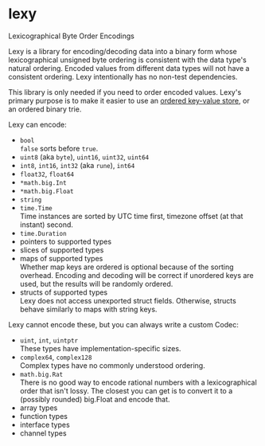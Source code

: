 # lexy

Lexicographical Byte Order Encodings

Lexy is a library for encoding/decoding data into a binary form whose
lexicographical unsigned byte ordering is consistent with the data type's natural ordering.
Encoded values from different data types will not have a consistent ordering.
Lexy intentionally has no non-test dependencies.

This library is only needed if you need to order encoded values.
Lexy's primary purpose is to make it easier to use an
[ordered key-value store](https://en.wikipedia.org/wiki/Ordered_Key-Value_Store),
or an ordered binary trie.

Lexy can encode:

* `bool`  
  `false` sorts before `true`.
* `uint8` (aka `byte`), `uint16`, `uint32`, `uint64`
* `int8`, `int16`, `int32` (aka `rune`), `int64`
* `float32`, `float64`
* `*math.big.Int`
* `*math.big.Float`
* `string`
* `time.Time`  
  Time instances are sorted by UTC time first, timezone offset (at that instant) second.
* `time.Duration`
* pointers to supported types
* slices of supported types
* maps of supported types  
  Whether map keys are ordered is optional because of the sorting overhead.
  Encoding and decoding will be correct if unordered keys are used,
  but the results will be randomly ordered.
* structs of supported types  
  Lexy does not access unexported struct fields.
  Otherwise, structs behave similarly to maps with string keys.

Lexy cannot encode these, but you can always write a custom Codec:

* `uint`, `int`, `uintptr`  
  These types have implementation-specific sizes.
* `complex64`, `complex128`  
  Complex types have no commonly understood ordering.
* `math.big.Rat`  
  There is no good way to encode rational numbers with a lexicographical order that isn't lossy.
  The closest you can get is to convert it to a (possibly rounded) big.Float and encode that.
* array types
* function types
* interface types
* channel types
